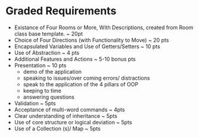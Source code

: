 # Graded Requirements
- Existance of Four Rooms or More, With Descriptions, created from Room class base template. ~ 20pt
- Choice of Four Directions (with Functionality to Move) ~ 20 pts
- Encapsulated Variables and Use of Getters/Setters ~ 10 pts
- Use of Abstraction ~ 4 pts
- Additional Features and Actions ~ 5-10 bonus pts
- Presentation ~ 10 pts
    - demo of the application
    - speaking to issues/over coming errors/ distractions
    - speak to the application of the 4 pillars of OOP
    - keeping to time
    - answering questions
- Validation ~ 5pts
- Acceptance of multi-word commands ~ 4pts
- Clear understanding of inheritance ~ 5pts 
- Use of core structure or logical deviation ~ 5pts 
- Use of a Collection (s)/ Map ~ 5pts 
 
